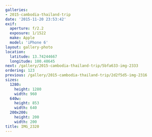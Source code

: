 ```yaml
---
galleries:
- 2015-cambodia-thailand-trip
date: '2015-11-20 23:53:42'
exif:
  aperture: f/2.2
  exposure: 1/1522
  make: Apple
  model: 'iPhone 6'
layout: gallery-photo
location:
  latitude: 13.74244667
  longitude: 100.48645
next: /gallery/2015-cambodia-thailand-trip/5bfa633-img-2333
ordering: 123
previous: /gallery/2015-cambodia-thailand-trip/2d2f5d5-img-2316
sizes:
  1280:
    height: 1280
    width: 960
  640w:
    height: 853
    width: 640
  200x200:
    height: 200
    width: 200
title: IMG_2320
---
```

